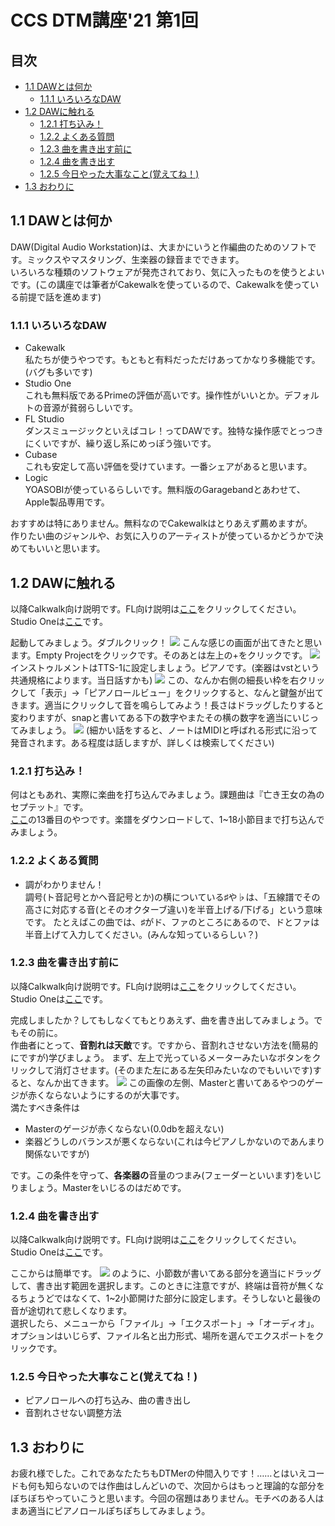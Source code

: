 <!-- omit in toc -->
# CCS DTM講座'21 第1回
<!-- omit in toc -->
## 目次
* [1.1 DAWとは何か](#11-dawとは何か)
	* [1.1.1 いろいろなDAW](#111-いろいろなdaw)
* [1.2 DAWに触れる](#12-dawに触れる)
	* [1.2.1 打ち込み！](#121-打ち込み)
	* [1.2.2 よくある質問](#122-よくある質問)
	* [1.2.3 曲を書き出す前に](#123-曲を書き出す前に)
	* [1.2.4 曲を書き出す](#124-曲を書き出す)
	* [1.2.5 今日やった大事なこと(覚えてね！)](#125-今日やった大事なこと覚えてね)
* [1.3 おわりに](#13-おわりに)

## 1.1 DAWとは何か
DAW(Digital Audio Workstation)は、大まかにいうと作編曲のためのソフトです。ミックスやマスタリング、生楽器の録音までできます。  
いろいろな種類のソフトウェアが発売されており、気に入ったものを使うとよいです。(この講座では筆者がCakewalkを使っているので、Cakewalkを使っている前提で話を進めます)

### 1.1.1 いろいろなDAW
* Cakewalk  
	私たちが使うやつです。もともと有料だっただけあってかなり多機能です。(バグも多いです)	
* Studio One  
	これも無料版であるPrimeの評価が高いです。操作性がいいとか。デフォルトの音源が貧弱らしいです。
* FL Studio  
	ダンスミュージックといえばコレ！ってDAWです。独特な操作感でとっつきにくいですが、繰り返し系にめっぽう強いです。
* Cubase  
	これも安定して高い評価を受けています。一番シェアがあると思います。
* Logic  
   YOASOBIが使っているらしいです。無料版のGaragebandとあわせて、Apple製品専用です。

おすすめは特にありません。無料なのでCakewalkはとりあえず薦めますが。  
作りたい曲のジャンルや、お気に入りのアーティストが使っているかどうかで決めてもいいと思います。

## 1.2 DAWに触れる
以降Calkwalk向け説明です。FL向け説明は[ここ](1_FL.html)をクリックしてください。  Studio Oneは[ここ](1_SO.html)です。

起動してみましょう。ダブルクリック！
![](./images/dtm001.png)
こんな感じの画面が出てきたと思います。Empty Projectをクリックです。そのあとは左上の+をクリックです。
![](./images/dtm002.png)
インストゥルメントはTTS-1に設定しましょう。ピアノです。(楽器はvstという共通規格によります。当日話すかも)
![](./images/dtm003.png)
この、なんか右側の細長い枠を右クリックして「表示」→「ピアノロールビュー」をクリックすると、なんと鍵盤が出てきます。適当にクリックして音を鳴らしてみよう！長さはドラッグしたりすると変わりますが、snapと書いてある下の数字やまたその横の数字を適当にいじってみましょう。
![](./images/dtm004.png)
(細かい話をすると、ノートはMIDIと呼ばれる形式に沿って発音されます。ある程度は話しますが、詳しくは検索してください)

### 1.2.1 打ち込み！
何はともあれ、実際に楽曲を打ち込んでみましょう。課題曲は『亡き王女の為のセプテット』です。  
[ここ](https://easypianoscore.jp/sheetList.php?titleid=kouma)の13番目のやつです。楽譜をダウンロードして、1~18小節目まで打ち込んでみましょう。

### 1.2.2 よくある質問
* 調がわかりません！  
	調号(ト音記号とかヘ音記号とか)の横についている♯や♭は、「五線譜でその高さに対応する音(とそのオクターブ違い)を半音上げる/下げる」という意味です。 
	たとえばこの曲では、♯がド、ファのところにあるので、ドとファは半音上げて入力してください。(みんな知っているらしい？)

### 1.2.3 曲を書き出す前に
以降Calkwalk向け説明です。FL向け説明は[ここ](1_FL.html)をクリックしてください。  Studio Oneは[ここ](1_SO.html)です。

完成しましたか？してもしなくてもとりあえず、曲を書き出してみましょう。でもその前に。  
作曲者にとって、**音割れは天敵**です。ですから、音割れさせない方法を(簡易的にですが)学びましょう。
まず、左上で光っているメーターみたいなボタンをクリックして消灯させます。(そのまた左にある左矢印みたいなのでもいいです)すると、なんか出てきます。
![](./images/dtm005.png)
この画像の左側、Masterと書いてあるやつのゲージが赤くならないようにするのが大事です。  
満たすべき条件は
* Masterのゲージが赤くならない(0.0dbを超えない)
* 楽器どうしのバランスが悪くならない(これは今ピアノしかないのであんまり関係ないですが)

です。この条件を守って、**各楽器の**音量のつまみ(フェーダーといいます)をいじりましょう。Masterをいじるのはだめです。

### 1.2.4 曲を書き出す
以降Calkwalk向け説明です。FL向け説明は[ここ](1_FL.html)をクリックしてください。  Studio Oneは[ここ](1_SO.html)です。

ここからは簡単です。
![](./images/dtm006.png)
のように、小節数が書いてある部分を適当にドラッグして、書き出す範囲を選択します。このときに注意ですが、終端は音符が無くなるちょうどではなくて、1~2小節開けた部分に設定します。そうしないと最後の音が途切れて悲しくなります。  
選択したら、メニューから「ファイル」→「エクスポート」→「オーディオ」。オプションはいじらず、ファイル名と出力形式、場所を選んでエクスポートをクリックです。

### 1.2.5 今日やった大事なこと(覚えてね！)
* ピアノロールへの打ち込み、曲の書き出し
* 音割れさせない調整方法

## 1.3 おわりに
お疲れ様でした。これであなたたちもDTMerの仲間入りです！……とはいえコードも何も知らないのでは作曲はしんどいので、次回からはもっと理論的な部分をぼちぼちやっていこうと思います。今回の宿題はありません。モチベのある人はまあ適当にピアノロールぽちぽちしてみましょう。